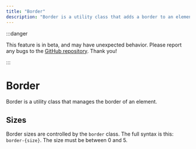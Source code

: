 ```yaml
---
title: "Border"
description: "Border is a utility class that adds a border to an element."
---
```


<head>
    <link rel="stylesheet" href="/HypeTML/0.9.0.css"/>
</head>

:::danger

This feature is in beta, and may have unexpected behavior. Please report any bugs to the [GitHub repository](https://github:com/dothtmlqc/hypetml/). Thank you!

:::

# Border

Border is a utility class that manages the border of an element.

## Sizes

Border sizes are controlled by the `border` class. The full syntax is this: `border-{size}`. The size must be between 0 and 5.

<div style={{ display: 'flex', flexWrap: 'wrap' }}>
    <div style={{ height: '75px', width: '75px', display: 'flex', minWidth: '75px' }} className="m-3 bg-secondary border-1 border-red"></div>
    <div style={{ height: '75px', width: '75px', display: 'flex', minWidth: '75px' }} className="m-3 bg-secondary border-2 border-red"></div>
    <div style={{ height: '75px', width: '75px', display: 'flex', minWidth: '75px' }} className="m-3 bg-secondary border-3 border-red"></div>
    <div style={{ height: '75px', width: '75px', display: 'flex', minWidth: '75px' }} className="m-3 bg-secondary border-4 border-red"></div>
</div>

